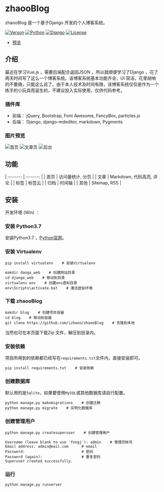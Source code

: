 # zhaooBlog

zhaooBlog 是一个基于Django 开发的个人博客系统。

[![Verson](https://img.shields.io/badge/Release-1.0.0-orange.svg)](https://github.com/izhaoo/zhaooBlog)
[![Python](https://img.shields.io/badge/Python-3.7-blue.svg)](https://www.python.org/downloads/release/python-370/)
[![Django](https://img.shields.io/badge/Django-2.1.1-green.svg)](https://docs.djangoproject.com/en/2.1/releases/2.1.1/)
[![License](https://img.shields.io/badge/License-MIT-red.svg)](https://mit-license.org/)

* [预览](http://demo.izhaoo.com/zhaooblog/)

## 介绍

最近在学习Vue.js ，需要后端配合返回JSON ，所以就顺便学习了Django ，花了两天时间写了这么一个博客系统。该博客系统基本功能齐全，UI 简洁，花里胡哨的不要搞，只能这么说了。由于本人技术及时间有限，该博客系统仅仅是作为一个练手的小玩具而诞生的，不建议投入实际使用，仅供代码参考。

### 插件库

* 前端： jQuery, Bootstrap, Font Awesome, FancyBox, particles.js
* 后端： Django, django-mdeditor, markdown, Pygments

### 图片预览

![首页](https://pic.izhaoo.com/20180902093948.jpg)
![文章页](https://pic.izhaoo.com/20180902094025.jpg)
![后台](https://pic.izhaoo.com/20180902094058.jpg)

## 功能

| :------: | :------: |
| 首页 | 访问量统计, 分页 |
| 文章 | Markdown, 代码高亮, 评论 |
| 标签 | 标签云 |
| 归档 | 时间轴 |
| 其他 | Sitemap, RSS |

## 安装

开发环境 (Win) ：

### 安装 Python3.7

安装Python3.7 ，[Python官网](https://www.python.org/downloads/release/python-370/)。 

### 安装 Virtualenv

```
pip install virtualenv    # 安装Virtualenv

makdir dango_web    # 创建网站目录
cd django_web    # 移动到目录
virtualenv env    # 创建env虚拟目录
env\Scripts\activate.bat    # 激活虚拟环境
```

### 下载 zhaooBlog

```
makdir blog    # 创建项目容器
cd blog    # 移动到容器
git clone https://github.com/izhaoo/zhaooBlog    # 克隆到本地
```

当然也可在本页面下载Zip 文件，解压到目录内。

### 安装依赖

项目所用到的依赖都已经写在`requirements.txt`文件内，直接安装即可。

```
pip install requirements.txt    # 安装依赖
```

### 创建数据库

默认用的是`Sqlite`，如果要使用`MySQL`或其他数据库请自行配置。

```
python manage.py makemigrations    # 创建迁移
python manage.py migrate    # 实例化数据库
```

### 创建管理用户

```
python manage.py createsuperuser    # 创建管理用户

Username (leave blank to use 'fnngj'): admin    # 管理员帐号
Email address: admin@mail.com      # email
Password:                          # 密码
Password (again):                  # 重复密码
Superuser created successfully.
```

### 运行

```
python manage.py runserver
```